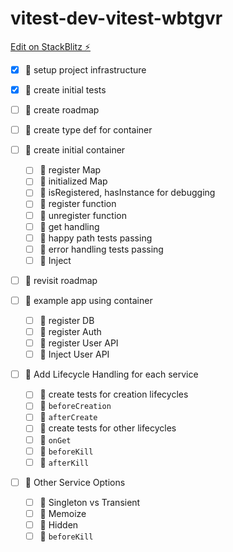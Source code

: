 # vitest-dev-vitest-wbtgvr

[Edit on StackBlitz ⚡️](https://stackblitz.com/edit/vitest-dev-vitest-wbtgvr)

- [x] 🥦 setup project infrastructure
- [x] 🥦 create initial tests
- [ ] 🥦 create roadmap
- [ ] 🥦 create type def for container

- [ ] 🥦 create initial container

  - [ ] 🥦 register Map
  - [ ] 🥦 initialized Map
  - [ ] 🥦 isRegistered, hasInstance for debugging
  - [ ] 🥦 register function
  - [ ] 🍰 unregister function
  - [ ] 🥦 get handling
  - [ ] 🥦 happy path tests passing
  - [ ] 🍰 error handling tests passing
  - [ ] 🥦 Inject

- [ ] 🥦 revisit roadmap

- [ ] 🍰 example app using container

  - [ ] 🥦 register DB
  - [ ] 🥦 register Auth
  - [ ] 🥦 register User API
  - [ ] 🥦 Inject User API

- [ ] 🍰 Add Lifecycle Handling for each service

  - [ ] 🥦 create tests for creation lifecycles
  - [ ] 🥦 `beforeCreation`
  - [ ] 🥦 `afterCreate`
  - [ ] 🍰 create tests for other lifecycles
  - [ ] 🍰 `onGet`
  - [ ] 🍰 `beforeKill`
  - [ ] 🍰 `afterKill`

- [ ] 🍰 Other Service Options
  - [ ] 🍰 Singleton vs Transient
  - [ ] 🍰 Memoize
  - [ ] 🍰 Hidden
  - [ ] 🍰 `beforeKill`
